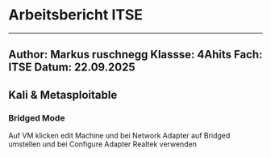 # Arbeitsbericht ITSE

---
Author: Markus ruschnegg
Klassse: 4Ahits
Fach: ITSE
Datum: 22.09.2025
---

## Kali & Metasploitable

### Bridged Mode

Auf VM klicken edit Machine und bei Network Adapter auf Bridged umstellen und bei Configure Adapter Realtek verwenden
